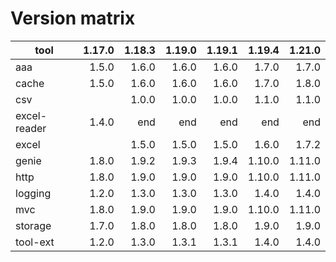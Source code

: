 # Version matrix

| tool         | 1.17.0  | 1.18.3  | 1.19.0  | 1.19.1  | 1.19.4  | 1.21.0  |
| ------------ | ------: | ------: | ------: | ------: | ------: | ------: |
| aaa          |  1.5.0  |  1.6.0  |  1.6.0  |  1.6.0  |  1.7.0  |  1.7.0  |
| cache        |  1.5.0  |  1.6.0  |  1.6.0  |  1.6.0  |  1.7.0  |  1.8.0  |
| csv          |         |  1.0.0  |  1.0.0  |  1.0.0  |  1.1.0  |  1.1.0  |
| excel-reader |  1.4.0  |    end  |    end  |    end  |    end  |    end  |
| excel        |         |  1.5.0  |  1.5.0  |  1.5.0  |  1.6.0  |  1.7.2  |
| genie        |  1.8.0  |  1.9.2  |  1.9.3  |  1.9.4  | 1.10.0  | 1.11.0  |
| http         |  1.8.0  |  1.9.0  |  1.9.0  |  1.9.0  | 1.10.0  | 1.11.0  |
| logging      |  1.2.0  |  1.3.0  |  1.3.0  |  1.3.0  |  1.4.0  |  1.4.0  |
| mvc          |  1.8.0  |  1.9.0  |  1.9.0  |  1.9.0  | 1.10.0  | 1.11.0  |
| storage      |  1.7.0  |  1.8.0  |  1.8.0  |  1.8.0  |  1.9.0  |  1.9.0  |
| tool-ext     |  1.2.0  |  1.3.0  |  1.3.1  |  1.3.1  |  1.4.0  |  1.4.0  |
